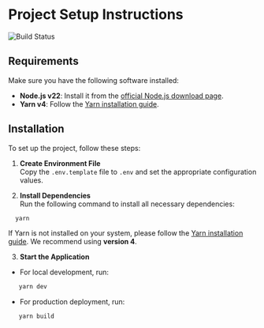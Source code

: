 # Project Setup Instructions

![Build Status](https://img.shields.io/badge/build-passing-brightgreen)

## Requirements

Make sure you have the following software installed:

- **Node.js v22**: Install it from the [official Node.js download page](https://nodejs.org/en/download/package-manager).
- **Yarn v4**: Follow the [Yarn installation guide](https://yarnpkg.com/getting-started/install).

## Installation

To set up the project, follow these steps:

1. **Create Environment File**  
   Copy the `.env.template` file to `.env` and set the appropriate configuration values.

2. **Install Dependencies**  
   Run the following command to install all necessary dependencies:

```bash
  yarn
```

If Yarn is not installed on your system, please follow the [Yarn installation guide](https://yarnpkg.com/getting-started/install). We recommend using **version 4**.

3. **Start the Application**

- For local development, run:
```bash
   yarn dev
```
- For production deployment, run:

```bash
   yarn build
```
